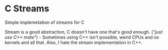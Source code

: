 # C Streams

Simple implemetation of streams for C

Stream is a good abstraction, C doesn't have one that's good enough. (*"just use C++ mate"*) - Sometimes using
C++ isn't possible, weird CPUs and os kernels and all that. Also, I hate the stream implementation in C++.
